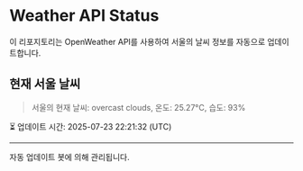 
# Weather API Status

이 리포지토리는 OpenWeather API를 사용하여 서울의 날씨 정보를 자동으로 업데이트합니다.

## 현재 서울 날씨
> 서울의 현재 날씨: overcast clouds, 온도: 25.27°C, 습도: 93%

⏳ 업데이트 시간: 2025-07-23 22:21:32 (UTC)

---
자동 업데이트 봇에 의해 관리됩니다.
